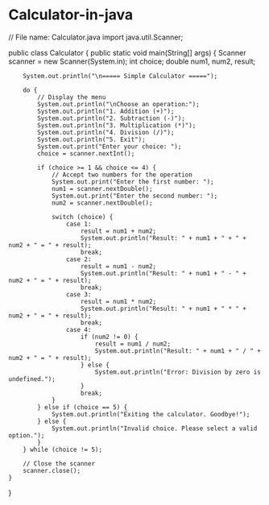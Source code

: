 # Calculator-in-java
// File name: Calculator.java
import java.util.Scanner;

public class Calculator {
    public static void main(String[] args) {
        Scanner scanner = new Scanner(System.in);
        int choice;
        double num1, num2, result;

        System.out.println("\n===== Simple Calculator =====");
        
        do {
            // Display the menu
            System.out.println("\nChoose an operation:");
            System.out.println("1. Addition (+)");
            System.out.println("2. Subtraction (-)");
            System.out.println("3. Multiplication (*)");
            System.out.println("4. Division (/)");
            System.out.println("5. Exit");
            System.out.print("Enter your choice: ");
            choice = scanner.nextInt();

            if (choice >= 1 && choice <= 4) {
                // Accept two numbers for the operation
                System.out.print("Enter the first number: ");
                num1 = scanner.nextDouble();
                System.out.print("Enter the second number: ");
                num2 = scanner.nextDouble();

                switch (choice) {
                    case 1:
                        result = num1 + num2;
                        System.out.println("Result: " + num1 + " + " + num2 + " = " + result);
                        break;
                    case 2:
                        result = num1 - num2;
                        System.out.println("Result: " + num1 + " - " + num2 + " = " + result);
                        break;
                    case 3:
                        result = num1 * num2;
                        System.out.println("Result: " + num1 + " * " + num2 + " = " + result);
                        break;
                    case 4:
                        if (num2 != 0) {
                            result = num1 / num2;
                            System.out.println("Result: " + num1 + " / " + num2 + " = " + result);
                        } else {
                            System.out.println("Error: Division by zero is undefined.");
                        }
                        break;
                }
            } else if (choice == 5) {
                System.out.println("Exiting the calculator. Goodbye!");
            } else {
                System.out.println("Invalid choice. Please select a valid option.");
            }
        } while (choice != 5);

        // Close the scanner
        scanner.close();
    }
}

